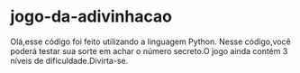 # jogo-da-adivinhacao

Olá,esse código foi feito utilizando a linguagem Python. Nesse código,você poderá testar sua sorte em achar o número secreto.O jogo ainda contém 3 níveis de dificuldade.Divirta-se.
